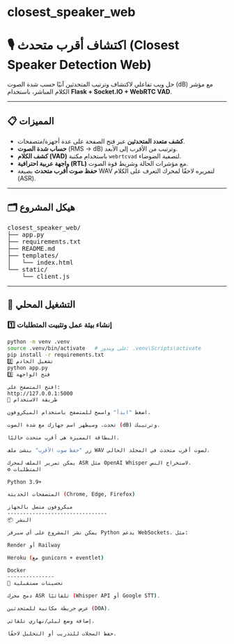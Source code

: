 # closest_speaker_web
# 🎙️ اكتشاف أقرب متحدث (Closest Speaker Detection Web)

حل ويب تفاعلي لاكتشاف وترتيب المتحدثين آنيًا حسب شدة الصوت (dB) مع مؤشر الكلام المباشر، باستخدام **Flask + Socket.IO + WebRTC VAD**.

---

## 📋 المميزات
- **كشف متعدد المتحدثين** عبر فتح الصفحة على عدة أجهزة/متصفحات.
- **حساب شدة الصوت** (RMS → dB) وترتيب من الأقرب إلى الأبعد.
- **كشف الكلام (VAD)** باستخدام مكتبة `webrtcvad` لتصفية الضوضاء.
- **واجهة عربية احترافية (RTL)** مع مؤشرات الحالة وشريط قوة الصوت.
- **حفظ صوت أقرب متحدث** بصيغة WAV لتمريره لاحقًا لمحرك التعرف على الكلام (ASR).

---

## 🗂️ هيكل المشروع
<pre dir="ltr">
closest_speaker_web/
├── app.py
├── requirements.txt
├── README.md
├── templates/
│   └── index.html
└── static/
    └── client.js
</pre>

---

## 🚀 التشغيل المحلي

### 1️⃣ إنشاء بيئة عمل وتثبيت المتطلبات
```bash
python -m venv .venv
source .venv/bin/activate   # على ويندوز: .venv\Scripts\activate
pip install -r requirements.txt
2️⃣ تشغيل الخادم
python app.py
3️⃣ فتح الواجهة

افتح المتصفح على:
http://127.0.0.1:5000
🎯 طريقة الاستخدام

اضغط "ابدأ" واسمح للمتصفح باستخدام الميكروفون.

تحدث، وسيظهر اسم جهازك مع شدة الصوت (dB) وترتيبك.

البطاقة المميزة هي أقرب متحدث حاليًا.

زر "حفظ صوت الأقرب" ينشئ ملف WAV لصوت أقرب متحدث في المجلد الحالي.

يمكن تمرير الملف لمحرك ASR مثل OpenAI Whisper لاستخراج النص.
⚙️ المتطلبات

Python 3.9+

المتصفحات الحديثة (Chrome, Edge, Firefox)

ميكروفون متصل بالجهاز
--------------------------------
📦 النشر

يمكن نشر المشروع على أي سيرفر Python يدعم WebSockets، مثل:

Render أو Railway

Heroku (مع gunicorn + eventlet)

Docker
---------------
🧩 تحسينات مستقبلية

دمج محرك ASR تلقائيًا (Whisper API أو Google STT).

عرض خريطة مكانية للمتحدثين (DOA).

إضافة وضع ليلي/نهاري تلقائي.

حفظ السجلات للتدريب أو التحليل لاحقًا.
